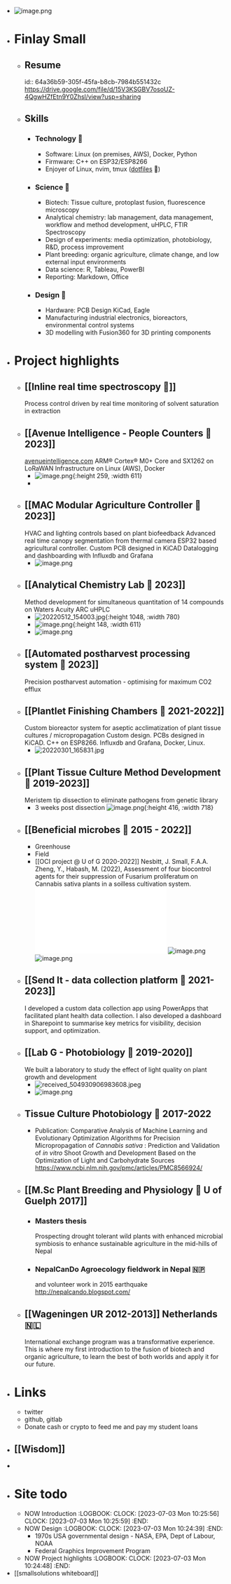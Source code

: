 - ![image.png](../assets/image_1688402515733_0.png)
- # Finlay Small
	- ## Resume
	  id:: 64a36b59-305f-45fa-b8cb-7984b551432c
	  https://drive.google.com/file/d/15V3KSGBV7osoUZ-4QgwHZfEtn9Y0Zhsl/view?usp=sharing
	- ## Skills
		- ### Technology 🤖
			- Software: Linux (on premises, AWS), Docker, Python
			- Firmware: C++ on ESP32/ESP8266
			- Enjoyer of Linux, nvim, tmux ([dotfiles](https://github.com/bigFin/dotfiles/tree/sway) 🐧)
		- ### Science 🔬
			- Biotech: Tissue culture, protoplast fusion, fluorescence microscopy
			- Analytical chemistry: lab management, data management, workflow and method development, uHPLC, FTIR Spectroscopy
			- Design of experiments: media optimization, photobiology, R&D, process improvement
			- Plant breeding: organic agriculture, climate change, and low external input environments
			- Data science: R, Tableau, PowerBI
			- Reporting: Markdown, Office
		- ### Design 📐
			- Hardware: PCB Design KiCad, Eagle
			- Manufacturing industrial electronics, bioreactors, environmental control systems
			- 3D modelling with Fusion360 for 3D printing components
- # Project highlights
	- ## [[Inline real time spectroscopy 🌈]] 
	  Process control driven by real time monitoring of solvent saturation in extraction
	- ## [[Avenue Intelligence - People Counters 🚶 2023]] 
	  [avenueintelligence.com](https://avenueintelligence.com/)
	  ARM® Cortex® M0+ Core and SX1262 on LoRaWAN
	  Infrastructure on Linux (AWS), Docker
		- ![image.png](../assets/image_1688423776023_0.png){:height 259, :width 611}
		-
	- ## [[MAC Modular Agriculture Controller 🌱 2023]]
	  HVAC and lighting controls based on plant biofeedback
	  Advanced real time canopy segmentation from thermal camera
	  ESP32 based agricultural controller. Custom PCB designed in KiCAD
	  Datalogging and dashboarding with Influxdb and Grafana
		- ![image.png](../assets/image_1688423559948_0.png)
	- ## [[Analytical Chemistry Lab 🧪 2023]] 
	  Method development for simultaneous quantitation of 14 compounds on Waters Acuity ARC uHPLC
		- ![20220512_154003.jpg](../assets/20220512_154003_1688425376241_0.jpg){:height 1048, :width 780}
		- ![image.png](../assets/image_1688436117795_0.png){:height 148, :width 611}
		- ![image.png](../assets/image_1688437593680_0.png)
	- ## [[Automated postharvest processing system 🍃 2023]] 
	  Precision postharvest automation - optimising for maximum CO2 efflux
	- ## [[Plantlet Finishing Chambers 🌿 2021-2022]] 
	  Custom bioreactor system for aseptic acclimatization of plant tissue cultures / micropropagation
	  Custom design. PCBs designed in KiCAD. C++ on ESP8266. 
	  Influxdb and Grafana, Docker, Linux.
		- ![20220301_165831.jpg](../assets/20220301_165831_1688424417458_0.jpg)
	- ## [[Plant Tissue Culture Method Development 🌱 2019-2023]] 
	  Meristem tip dissection to eliminate pathogens from genetic library
		- 3 weeks post dissection
		  ![image.png](../assets/image_1688424237233_0.png){:height 416, :width 718}
	- ## [[Beneficial microbes 🦠 2015 - 2022]]
		- Greenhouse
		- Field
		- [[OCI project @ U of G 2020-2022]]
		  Nesbitt, J. Small, F.A.A. Zheng, Y., Habash, M. (2022), Assessment of four biocontrol agents for their suppression of
		  Fusarium proliferatum on Cannabis sativa plants in a soilless cultivation system.
		  ![CGC2022_Nesbitt_Poster.pdf](../assets/CGC2022_Nesbitt_Poster_1688426861132_0.pdf)
		  ![image.png](../assets/image_1688427157248_0.png)
		  ![image.png](../assets/image_1688427187744_0.png)
	- ## [[Send It - data collection platform 🔢 2021-2023]]
	  I developed a custom data collection app using PowerApps that facilitated plant health data collection. I also developed a dashboard in Sharepoint to summarise key metrics for visibility, decision support, and optimization.
	- ## [[Lab G - Photobiology 🌈 2019-2020]] 
	  We built a laboratory to study the effect of light quality on plant growth and development
		- ![received_504930906983608.jpeg](../assets/received_504930906983608_1688426356547_0.jpeg)
		- ![image.png](../assets/image_1688437748035_0.png)
	- ## Tissue Culture Photobiology 🌈 2017-2022
		- Publication: Comparative Analysis of Machine Learning and Evolutionary Optimization Algorithms for Precision Micropropagation of *Cannabis sativa* : Prediction and Validation of *in vitro* Shoot Growth and Development Based on the Optimization of Light and Carbohydrate Sources
		  https://www.ncbi.nlm.nih.gov/pmc/articles/PMC8566924/
	- ## [[M.Sc Plant Breeding and Physiology 🌵 U of Guelph 2017]]
		- ### Masters thesis
		  Prospecting drought tolerant wild plants with enhanced microbial symbiosis to enhance sustainable agriculture in the mid-hills of Nepal
		- ### NepalCanDo Agroecology fieldwork in Nepal 🇳🇵
		  and volunteer work in 2015 earthquake
		  http://nepalcando.blogspot.com/
	- ## [[Wageningen UR 2012-2013]] Netherlands 🇳🇱
	  International exchange program was a transformative experience. This is where my first introduction to the fusion of biotech and organic agriculture, to learn the best of both worlds and apply it for our future.
- # Links
	- twitter
	- github, gitlab
	- Donate cash or crypto to feed me and pay my student loans
- ## [[Wisdom]]
-
- # Site todo
	- NOW Introduction
	  :LOGBOOK:
	  CLOCK: [2023-07-03 Mon 10:25:56]
	  CLOCK: [2023-07-03 Mon 10:25:59]
	  :END:
	- NOW Design
	  :LOGBOOK:
	  CLOCK: [2023-07-03 Mon 10:24:39]
	  :END:
		- 1970s USA governmental design - NASA, EPA, Dept of Labour, NOAA
		- Federal Graphics Improvement Program
	- NOW Project highlights
	  :LOGBOOK:
	  CLOCK: [2023-07-03 Mon 10:24:48]
	  :END:
- [[smallsolutions whiteboard]]